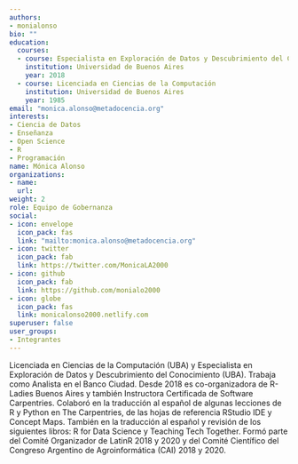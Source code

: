 ```yaml
---
authors:
- monialonso
bio: ""
education:
  courses:
  - course: Especialista en Exploración de Datos y Descubrimiento del Conocimiento
    institution: Universidad de Buenos Aires 
    year: 2018
  - course: Licenciada en Ciencias de la Computación
    institution: Universidad de Buenos Aires 
    year: 1985
email: "monica.alonso@metadocencia.org"
interests:
- Ciencia de Datos
- Enseñanza
- Open Science
- R
- Programación
name: Mónica Alonso
organizations:
- name: 
  url: 
weight: 2
role: Equipo de Gobernanza
social:
- icon: envelope
  icon_pack: fas
  link: "mailto:monica.alonso@metadocencia.org"
- icon: twitter
  icon_pack: fab
  link: https://twitter.com/MonicaLA2000
- icon: github
  icon_pack: fab
  link: https://github.com/monialo2000
- icon: globe
  icon_pack: fas
  link: monicalonso2000.netlify.com
superuser: false
user_groups:
- Integrantes
---
```


Licenciada en Ciencias de la Computación (UBA) y Especialista en Exploración de Datos y Descubrimiento del Conocimiento (UBA). Trabaja como Analista en el Banco Ciudad. Desde 2018 es co-organizadora de R-Ladies Buenos Aires y también Instructora Certificada de Software Carpentries. Colaboró en la traducción al español de algunas lecciones de R y Python en The Carpentries, de las hojas de referencia RStudio IDE y Concept Maps. También en la traducción al español y revisión de los siguientes libros: R for Data Science y Teaching Tech Together. Formó parte del Comité Organizador de LatinR 2018 y 2020 y del Comité Científico del Congreso Argentino de Agroinformática (CAI) 2018 y 2020.
